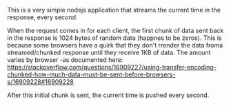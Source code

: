 This is a very simple nodejs application that streams the current time in the response, every second.

When the request comes in for each client, the first chunk of data sent back in the response is 1024 bytes of random data (happnes to be zeros).  This is because some browsers have a quirk that they don't rrender the data froma streamed/chunked response until they receive 1KB of data.  The amount varies by browser -as documented here: https://stackoverflow.com/questions/16909227/using-transfer-encoding-chunked-how-much-data-must-be-sent-before-browsers-s/16909228#16909228

After this initial chunk is sent, the current time is pushed every second.
